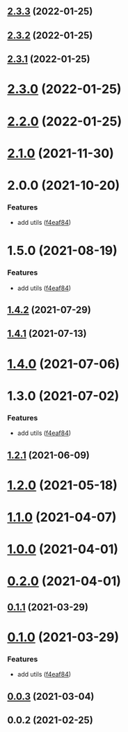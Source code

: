 ## [2.3.3](https://github.com/alex-lit/vue-storybook-kit/compare/v2.3.2...v2.3.3) (2022-01-25)

## [2.3.2](https://github.com/alex-lit/vue-storybook-kit/compare/v2.3.1...v2.3.2) (2022-01-25)

## [2.3.1](https://github.com/alex-lit/vue-storybook-kit/compare/v2.3.0...v2.3.1) (2022-01-25)

# [2.3.0](https://github.com/alex-lit/vue-storybook-kit/compare/v2.2.0...v2.3.0) (2022-01-25)

# [2.2.0](https://github.com/alex-lit/vue-storybook-kit/compare/v2.1.0...v2.2.0) (2022-01-25)

# [2.1.0](https://github.com/alex-lit/vue-storybook-kit/compare/v2.0.0...v2.1.0) (2021-11-30)

# 2.0.0 (2021-10-20)

### Features

- add utils
  ([f4eaf84](https://github.com/alex-lit/storybook-vue-kit/commit/f4eaf84486a4eaae0b175299e39fb36a41bb5eb0))

# 1.5.0 (2021-08-19)

### Features

- add utils
  ([f4eaf84](https://github.com/alex-lit/storybook-vue-kit/commit/f4eaf84486a4eaae0b175299e39fb36a41bb5eb0))

## [1.4.2](https://github.com/alex-lit/storybook-vue-kit/compare/v1.4.1...v1.4.2) (2021-07-29)

## [1.4.1](https://github.com/alex-lit/storybook-vue-kit/compare/v1.4.0...v1.4.1) (2021-07-13)

# [1.4.0](https://github.com/alex-lit/storybook-vue-kit/compare/v1.3.0...v1.4.0) (2021-07-06)

# 1.3.0 (2021-07-02)

### Features

- add utils
  ([f4eaf84](https://github.com/alex-lit/storybook-vue-kit/commit/f4eaf84486a4eaae0b175299e39fb36a41bb5eb0))

## [1.2.1](https://github.com/alex-lit/storybook-vue-kit/compare/v1.2.0...v1.2.1) (2021-06-09)

# [1.2.0](https://github.com/alex-lit/storybook-vue-kit/compare/v1.1.0...v1.2.0) (2021-05-18)

# [1.1.0](https://github.com/alex-lit/storybook-vue-kit/compare/v1.0.0...v1.1.0) (2021-04-07)

# [1.0.0](https://github.com/alex-lit/storybook-vue-kit/compare/v0.2.0...v1.0.0) (2021-04-01)

# [0.2.0](https://github.com/alex-lit/storybook-vue-kit/compare/v0.1.1...v0.2.0) (2021-04-01)

## [0.1.1](https://github.com/alex-lit/storybook-vue-kit/compare/v0.1.0...v0.1.1) (2021-03-29)

# [0.1.0](https://github.com/alex-lit/storybook-vue-kit/compare/v0.0.3...v0.1.0) (2021-03-29)

### Features

- add utils
  ([f4eaf84](https://github.com/alex-lit/storybook-vue-kit/commit/f4eaf84486a4eaae0b175299e39fb36a41bb5eb0))

## [0.0.3](https://github.com/alex-lit/storybook-vue-kit/compare/v0.0.2...v0.0.3) (2021-03-04)

## 0.0.2 (2021-02-25)

